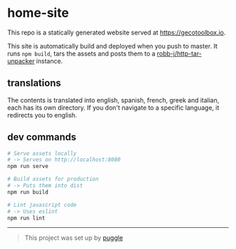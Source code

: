 # home-site

This repo is a statically generated website served at https://gecotoolbox.io.

This site is automatically build and deployed when you push to master.
It runs `npm build`, tars the assets and posts them to a [robb-j/http-tar-unpacker](https://github.com/robb-j/http-tar-unpacker/) instance.

## translations

The contents is translated into english, spanish, french, greek and italian,
each has its own directory.
If you don't navigate to a specific language, it redirects you to english.

## dev commands

```bash
# Serve assets locally
# -> Serves on http://localhost:8080
npm run serve

# Build assets for production
# -> Puts them into dist
npm run build

# Lint javascript code
# -> Uses eslint
npm run lint
```

---

> This project was set up by [puggle](https://npm.im/puggle)

